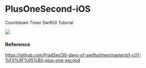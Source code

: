 # PlusOneSecond-iOS

Countdown Timer SwiftUI Tutorial

![](https://user-images.githubusercontent.com/3436468/97266332-3da53c00-1863-11eb-89c9-121b021b86d0.gif)

### Reference

https://github.com/FradSer/30-days-of-swiftui/tree/master/p1-c01-%F0%9F%95%B0-plus-one-second
